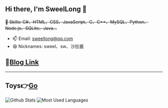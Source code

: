 ## Hi there, I'm SweelLong 👋
~~🌱 Skills: C#、HTML、CSS、JavaScript、C、C++、MySQL、Python、Node.js、SQLite、Java...~~
- 📫 Email: sweellong@qq.com
- 😄 Nicknames: sweel、sw、沙拉酱
## 📢[Blog Link](https://sweellong.github.io)
---
## Toys👉[Go](https://github.com/SweelLong?tab=repositories)
![Github Stats](https://github-readme-stats.vercel.app/api?username=SweelLong&show_icons=true&theme=material-palenight)
![Most Used Languages](https://github-readme-stats.vercel.app/api/top-langs/?username=SweelLong&theme=material-palenight&layout=compact&langs_count=6&size_weight=0.5&count_weight=0.5)
